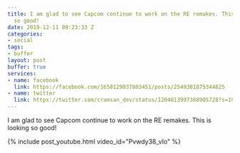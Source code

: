 ```yaml
---
title: I am glad to see Capcom continue to work on the RE remakes. This is looking
  so good!
date: 2019-12-11 09:23:33 Z
categories:
- social
tags:
- buffer
layout: post
buffer: true
services:
- name: facebook
  link: https://facebook.com/1658129037803451/posts/2549381875344825
- name: twitter
  link: https://twitter.com/cramsan_dev/status/1204813997368905728?s=19
---
```


I am glad to see Capcom continue to work on the RE remakes. This is looking so good!

{% include post_youtube.html video_id="Pvwdy38_vlo" %}
